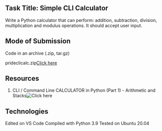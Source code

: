 ## Task Title: Simple CLI Calculator

Write a Python calculator that can perform: addition, subtraction, division, multiplication and modulus operations. It should accept user input.

## Mode of Submission

Code in an archive (.zip, tar.gz)

prideclicalc.zip[Click here](https://drive.google.com/file/d/1p8gjx5TcFXFA4h_HmsA86GkcICuRe_9c/view?usp=sharing)

## Resources

1. CLI / Command Line CALCULATOR in Python (Part 1) - Arithmetic and Stacks![Click here](https://www.youtube.com/watch?v=cZLu3HhBwe4&t=1682s)

## Technologies

Edited on VS Code
Compiled with Python 3.9
Tested on Ubuntu 20.04

